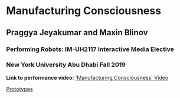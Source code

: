 # Manufacturing Consciousness
## Praggya Jeyakumar and Maxin Blinov
### Performing Robots: IM-UH2117 Interactive Media Elective
### New York University Abu Dhabi Fall 2019

**Link to performance video:**
['Manufacturing Consciousness' Video](https://drive.google.com/file/d/1gbxmSE6PLL_eIsrFjue3BnJgBO-sdiqA/view?usp=sharing)

[Prototypes](PraggyaJ/Performing-Robots/FinalProject/Prototypes/Attempts.md)  
